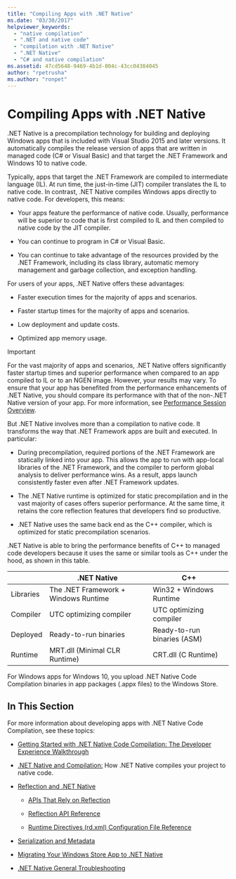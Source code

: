 ```yaml
---
title: "Compiling Apps with .NET Native"
ms.date: "03/30/2017"
helpviewer_keywords:
  - "native compilation"
  - ".NET and native code"
  - "compilation with .NET Native"
  - ".NET Native"
  - "C# and native compilation"
ms.assetid: 47cd5648-9469-4b1d-804c-43cc04384045
author: "rpetrusha"
ms.author: "ronpet"
---
```

# Compiling Apps with .NET Native

.NET Native is a precompilation technology for building and deploying Windows apps that is included with Visual Studio 2015 and later versions. It automatically compiles the release version of apps that are written in managed code (C# or Visual Basic) and that target the .NET Framework and Windows 10 to native code.

Typically, apps that target the .NET Framework are compiled to intermediate language (IL). At run time, the just-in-time (JIT) compiler translates the IL to native code. In contrast, .NET Native compiles Windows apps directly to native code. For developers, this means:

- Your apps feature the performance of native code. Usually, performance will be superior to code that is first compiled to IL and then compiled to native code by the JIT compiler.

- You can continue to program in C# or Visual Basic.

- You can continue to take advantage of the resources provided by the .NET Framework, including its class library, automatic memory management and garbage collection, and exception handling.

For users of your apps, .NET Native offers these advantages:

- Faster execution times for the majority of apps and scenarios.

- Faster startup times for the majority of apps and scenarios.

- Low deployment and update costs.

- Optimized app memory usage.

> [!IMPORTANT]
> For the vast majority of apps and scenarios, .NET Native offers significantly faster startup times and superior performance when compared to an app compiled to IL or to an NGEN image. However, your results may vary. To ensure that your app has benefited from the performance enhancements of .NET Native, you should compare its performance with that of the non-.NET Native version of your app. For more information, see [Performance Session Overview](https://docs.microsoft.com/visualstudio/profiling/performance-session-overview).

But .NET Native involves more than a compilation to native code. It transforms the way that .NET Framework apps are built and executed. In particular:

- During precompilation, required portions of the .NET Framework are statically linked into your app. This allows the app to run with app-local libraries of the .NET Framework, and the compiler to perform global analysis to deliver performance wins. As a result, apps launch consistently faster even after .NET Framework updates.

- The .NET Native runtime is optimized for static precompilation and in the vast majority of cases offers superior performance. At the same time, it retains the core reflection features that developers find so productive.

- .NET Native uses the same back end as the C++ compiler, which is optimized for static precompilation scenarios.

.NET Native is able to bring the performance benefits of C++ to managed code developers because it uses the same or similar tools as C++ under the hood, as shown in this table.

||.NET Native|C++|
|-|----------------------------------------------------------------|-----------|
|Libraries|The .NET Framework + Windows Runtime|Win32 + Windows Runtime|
|Compiler|UTC optimizing compiler|UTC optimizing compiler|
|Deployed|Ready-to-run binaries|Ready-to-run binaries (ASM)|
|Runtime|MRT.dll (Minimal CLR Runtime)|CRT.dll (C Runtime)|

For Windows apps for Windows 10, you upload .NET Native Code Compilation binaries in app packages (.appx files) to the Windows Store.

## In This Section

For more information about developing apps with .NET Native Code Compilation, see these topics:

- [Getting Started with .NET Native Code Compilation: The Developer Experience Walkthrough](getting-started-with-net-native.md)

- [.NET Native and Compilation:](net-native-and-compilation.md) How .NET Native compiles your project to native code.

- [Reflection and .NET Native](reflection-and-net-native.md)

  - [APIs That Rely on Reflection](apis-that-rely-on-reflection.md)

  - [Reflection API Reference](net-native-reflection-api-reference.md)

  - [Runtime Directives (rd.xml) Configuration File Reference](runtime-directives-rd-xml-configuration-file-reference.md)

- [Serialization and Metadata](serialization-and-metadata.md)

- [Migrating Your Windows Store App to .NET Native](migrating-your-windows-store-app-to-net-native.md)

- [.NET Native General Troubleshooting](net-native-general-troubleshooting.md)
